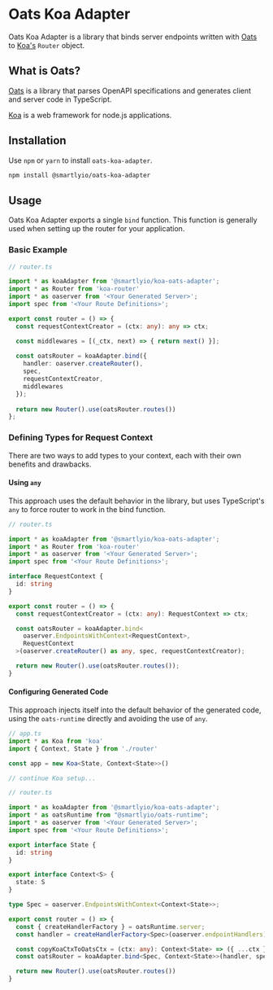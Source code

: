 # Oats Koa Adapter

Oats Koa Adapter is a library that binds server endpoints written with [Oats](https://github.com/smartlyio/oats) to [Koa's](https://koajs.com/) `Router` object.

## What is Oats?

[Oats](https://github.com/smartlyio/oats) is a library that parses OpenAPI specifications and generates client and server code in TypeScript.

[Koa](https://koajs.com/) is a web framework for node.js applications.

## Installation

Use `npm` or `yarn` to install `oats-koa-adapter`.

```bash
npm install @smartlyio/oats-koa-adapter
```

## Usage

Oats Koa Adapter exports a single `bind` function. This function is generally used when setting up the router for your application.

### Basic Example

```ts
// router.ts

import * as koaAdapter from '@smartlyio/koa-oats-adapter';
import * as Router from 'koa-router'
import * as oaserver from '<Your Generated Server>';
import spec from '<Your Route Definitions>';

export const router = () => {
  const requestContextCreator = (ctx: any): any => ctx;

  const middlewares = [(_ctx, next) => { return next() }];
  
  const oatsRouter = koaAdapter.bind({ 
    handler: oaserver.createRouter(), 
    spec, 
    requestContextCreator,
    middlewares
  });
  
  return new Router().use(oatsRouter.routes())
};


```

### Defining Types for Request Context

There are two ways to add types to your context, each with their own benefits and drawbacks.

#### Using `any`

This approach uses the default behavior in the library, but uses TypeScript's `any` to force router to work in the bind function.

```ts
// router.ts

import * as koaAdapter from '@smartlyio/koa-oats-adapter';
import * as Router from 'koa-router'
import * as oaserver from '<Your Generated Server>';
import spec from '<Your Route Definitions>';

interface RequestContext {
  id: string
}

export const router = () => {
  const requestContextCreator = (ctx: any): RequestContext => ctx;

  const oatsRouter = koaAdapter.bind<
    oaserver.EndpointsWithContext<RequestContext>,
    RequestContext
  >(oaserver.createRouter() as any, spec, requestContextCreator);

  return new Router().use(oatsRouter.routes());
}
```

#### Configuring Generated Code

This approach injects itself into the default behavior of the generated code, using the `oats-runtime` directly and avoiding the use of `any`.

```ts
// app.ts
import * as Koa from 'koa'
import { Context, State } from './router'

const app = new Koa<State, Context<State>>()

// continue Koa setup...
```

```ts
// router.ts

import * as koaAdapter from '@smartlyio/koa-oats-adapter';
import * as oatsRuntime from "@smartlyio/oats-runtime";
import * as oaserver from '<Your Generated Server>';
import spec from '<Your Route Definitions>';

export interface State {
  id: string
}

export interface Context<S> {
  state: S
}

type Spec = oaserver.EndpointsWithContext<Context<State>>;

export const router = () => {
  const { createHandlerFactory } = oatsRuntime.server;
  const handler = createHandlerFactory<Spec>(oaserver.endpointHandlers);

  const copyKoaCtxToOatsCtx = (ctx: any): Context<State> => ({ ...ctx });
  const oatsRouter = koaAdapter.bind<Spec, Context<State>>(handler, spec, copyKoaCtxToOatsCtx);

  return new Router().use(oatsRouter.routes())
}
```

